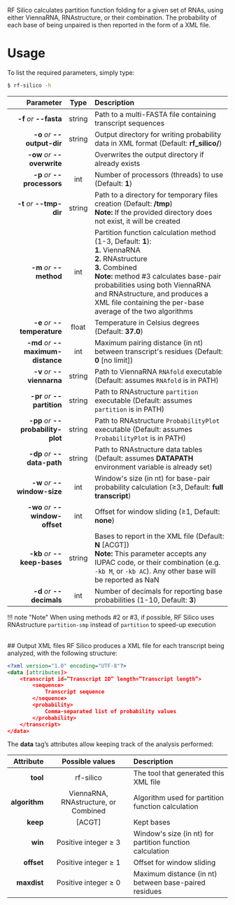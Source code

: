 RF Silico calculates partition function folding for a given set of RNAs, using either ViennaRNA, RNAstructure, or their combination. The probability of each base of being unpaired is then reported in the form of a XML file.<br/>

# Usage
To list the required parameters, simply type:

```bash
$ rf-silico -h
```

Parameter         | Type | Description
----------------: | :--: |:------------
__-f__ *or* __--fasta__ | string | Path to a multi-FASTA file containing transcript sequences
__-o__ *or* __--output-dir__ | string | Output directory for writing probability data in XML format (Default: __rf_silico/__)
__-ow__ *or* __--overwrite__ | | Overwrites the output directory if already exists
__-p__ *or* __--processors__ | int | Number of processors (threads) to use (Default: __1__)
__-t__ *or* __--tmp-dir__ | string | Path to a directory for temporary files creation (Default: __/tmp__)<br/>__Note:__ If the provided directory does not exist, it will be created
__-m__ *or* __--method__ | int | Partition function calculation method (1-3, Default: __1__):<br/>__1.__ ViennaRNA <br/>__2.__ RNAstructure <br/>__3.__ Combined<br/>__Note:__ method #3 calculates base-pair probabilities using both ViennaRNA and RNAstructure, and produces a XML file containing the per-base average of the two algorithms
__-e__ *or* __--temperature__ | float | Temperature in Celsius degrees (Default: __37.0__)
__-md__ *or* __--maximum-distance__ | int | Maximum pairing distance (in nt) between transcript's residues (Default: __0__ [no limit])
__-v__ *or* __--viennarna__ | string | Path to ViennaRNA ``RNAfold`` executable (Default: assumes ``RNAfold`` is in PATH)
__-pr__ *or* __--partition__ | string | Path to RNAstructure ``partition`` executable (Default: assumes ``partition`` is in PATH)
__-pp__ *or* __--probability-plot__ | string | Path to RNAstructure ``ProbabilityPlot`` executable (Default: assumes ``ProbabilityPlot`` is in PATH)
__-dp__ *or* __--data-path__ | string | Path to RNAstructure data tables (Default: assumes __DATAPATH__ environment variable is already set)
__-w__ *or* __--window-size__ | int | Window's size (in nt) for base-pair probability calculation (&ge;3, Default: __full transcript__)
__-wo__ *or* __--window-offset__ | int | Offset for window sliding (&ge;1, Default: __none__)
__-kb__ *or* __--keep-bases__ | string | Bases to report in the XML file (Default: __N__ [ACGT])<br/>__Note:__ This parameter accepts any IUPAC code, or their combination (e.g. ``-kb M``, or ``-kb AC``). Any other base will be reported as NaN
__-d__ *or* __--decimals__ | int | Number of decimals for reporting base probabilities (1-10, Default: __3__)

!!! note "Note"
    When using methods #2 or #3, if possible, RF Silico uses RNAstructure ``partition-smp`` instead of ``partition`` to speed-up execution
    
<br/>
## Output XML files
RF Silico produces a XML file for each transcript being analyzed, with the following structure:<br/>

```xml
<?xml version="1.0" encoding="UTF-8"?><data [attributes]>	<transcript id=”Transcript ID” length=”Transcript length”>		<sequence>			Transcript sequence		</sequence>		<probability>			Comma-separated list of probability values		</probability>	</transcript></data>
```
The __data__ tag’s attributes allow keeping track of the analysis performed:<br/>

Attribute     | Possible values | Description
-------------: | :------------: | :----------
__tool__ | rf-silico | The tool that generated this XML file
__algorithm__ | ViennaRNA, RNAstructure, or Combined | Algorithm used for partition function calculation
__keep__ | \[ACGT\] | Kept bases
__win__ | Positive integer &ge; 3 | Window's size (in nt) for partition function calculation
__offset__ | Positive integer &ge; 1 | Offset for window sliding
__maxdist__ | Positive integer &ge; 0 | Maximum distance (in nt) between base-paired residues